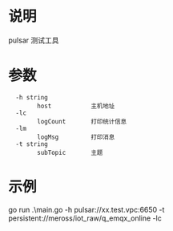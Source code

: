 # 说明

pulsar 测试工具

# 参数

```
  -h string                        
        host           主机地址    
  -lc                              
        logCount       打印统计信息
  -lm                              
        logMsg         打印消息    
  -t string                        
        subTopic       主题       
```

# 示例

go run .\main.go -h pulsar://xx.test.vpc:6650 -t persistent://meross/iot_raw/q_emqx_online -lc